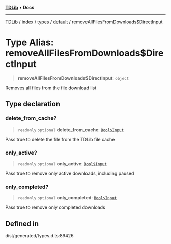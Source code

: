 [**TDLib**](../../../../../../README.md) • **Docs**

***

[TDLib](../../../../../../modules.md) / [index](../../../../../README.md) / [types](../../../README.md) / [default](../README.md) / removeAllFilesFromDownloads$DirectInput

# Type Alias: removeAllFilesFromDownloads$DirectInput

> **removeAllFilesFromDownloads$DirectInput**: `object`

Removes all files from the file download list

## Type declaration

### delete\_from\_cache?

> `readonly` `optional` **delete\_from\_cache**: [`Bool$Input`](Bool$Input.md)

Pass true to delete the file from the TDLib file cache

### only\_active?

> `readonly` `optional` **only\_active**: [`Bool$Input`](Bool$Input.md)

Pass true to remove only active downloads, including paused

### only\_completed?

> `readonly` `optional` **only\_completed**: [`Bool$Input`](Bool$Input.md)

Pass true to remove only completed downloads

## Defined in

dist/generated/types.d.ts:89426
